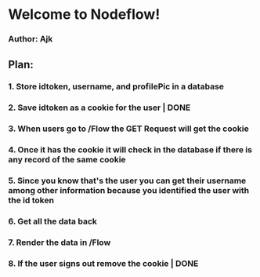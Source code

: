 # Welcome to Nodeflow!
### Author: Ajk
## Plan: 
### 1. Store idtoken, username, and profilePic in a database 
### 2. Save idtoken as a cookie for the user | DONE
### 3. When users go to /Flow the GET Request will get the cookie
### 4. Once it has the cookie it will check in the database if there is any record of the same cookie
### 5. Since you know that's the user you can get their username among other information because you identified the user with the id token
### 6. Get all the data back
### 7. Render the data in /Flow
### 8. If the user signs out remove the cookie | DONE